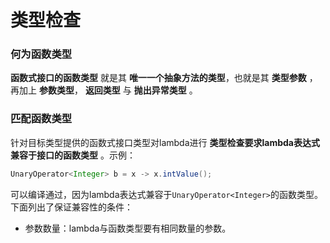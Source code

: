 类型检查
==========================
### 何为函数类型
**函数式接口的函数类型** 就是其 **唯一一个抽象方法的类型**，也就是其 **类型参数** ，再加上 **参数类型**，
**返回类型** 与 **抛出异常类型** 。

### 匹配函数类型
针对目标类型提供的函数式接口类型对lambda进行 **类型检查要求lambda表达式兼容于接口的函数类型** 。示例：
```java
UnaryOperator<Integer> b = x -> x.intValue();
```
可以编译通过，因为lambda表达式兼容于`UnaryOperator<Integer>`的函数类型。下面列出了保证兼容性的条件：
+ 参数数量：lambda与函数类型要有相同数量的参数。
